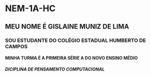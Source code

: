 # NEM-1A-HC
## MEU NOME É GISLAINE MUNIZ DE LIMA
### SOU ESTUDANTE DO COLÉGIO ESTADUAL HUMBERTO DE CAMPOS
####  MINHA TURMA É A PRIMEIRA SÉRIE A DO NOVO ENSINO MÉDIO
##### DICIPLINA DE PENSAMENTO COMPUTACIONAL
